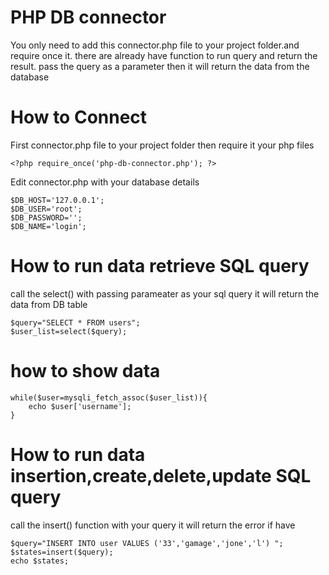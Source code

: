 # PHP DB connector
 You only need to add this connector.php file to your project folder.and require once it. there are already have function to run query and return the result. pass the query as a parameter then it will return the data from the database

# How to Connect

First connector.php file to your project folder
then require it your php files
```
<?php require_once('php-db-connector.php'); ?>
```

Edit connector.php with your database details

```
$DB_HOST='127.0.0.1';  
$DB_USER='root';
$DB_PASSWORD='';
$DB_NAME='login'; 
```
 
 # How to run data retrieve SQL query
 call the select() with passing parameater as your sql query
 it will return the data from DB table
 ```
 $query="SELECT * FROM users";
 $user_list=select($query);
 ```

 # how to show data
 ```
 while($user=mysqli_fetch_assoc($user_list)){
	 echo $user['username'];
 }
 ```

 # How to run data insertion,create,delete,update SQL query
 call the insert() function with your query
 it will return the error if have
 ```
 $query="INSERT INTO user VALUES ('33','gamage','jone','l') ";
 $states=insert($query);
 echo $states;
 ```

 
